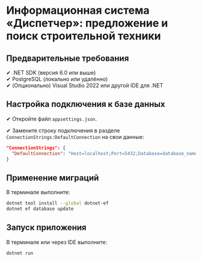 # Информационная система «Диспетчер»: предложение и поиск строительной техники

## Предварительные требования

✔ .NET SDK (версия 6.0 или выше)  
✔ PostgreSQL (локально или удалённо)  
✔ (Опционально) Visual Studio 2022 или другой IDE для .NET  

## Настройка подключения к базе данных

✔ Откройте файл `appsettings.json`.

✔ Замените строку подключения в разделе `ConnectionStrings:DefaultConnection` на свои данные:

```json
"ConnectionStrings": {
  "DefaultConnection": "Host=localhost;Port=5432;Database=database_name;Username=your_user;Password=your_password;Pooling=true;Minimum Pool Size=5;Maximum Pool Size=100;"
}
```

## Применение миграций

В терминале выполните:

```bash
dotnet tool install --global dotnet-ef
dotnet ef database update
```

## Запуск приложения

В терминале или через IDE выполните:

```bash
dotnet run
```